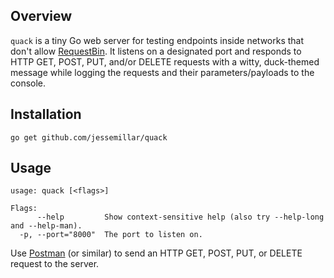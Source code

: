 ## Overview
`quack` is a tiny Go web server for testing endpoints inside networks that don't allow [RequestBin](https://requestb.in/). It listens on a designated port and responds to HTTP GET, POST, PUT, and/or DELETE requests with a witty, duck-themed message while logging the requests and their parameters/payloads to the console.

## Installation
```
go get github.com/jessemillar/quack
```

## Usage
```
usage: quack [<flags>]

Flags:
      --help         Show context-sensitive help (also try --help-long and --help-man).
  -p, --port="8000"  The port to listen on.
```

Use [Postman](https://www.getpostman.com/) (or similar) to send an HTTP GET, POST, PUT, or DELETE request to the server.
